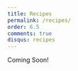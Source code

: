 ```yaml
---
title: Recipes
permalink: /recipes/
order: 6.5
comments: true
disqus: recipes
---
```


Coming Soon!




